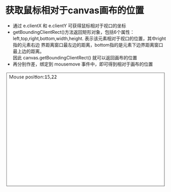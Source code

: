 获取鼠标相对于canvas画布的位置
====

- 通过 e.clientX 和 e.clientY 可获得鼠标相对于视口的坐标  
- getBoundingClientRect()方法返回矩形对象，包括6个属性：left,top,right,bottom,width,height. 表示该元素相对于视口的位置，其中right指的元素右边
界距离窗口最左边的距离，bottom指的是元素下边界距离窗口最上边的距离。  
因此 canvas.getBoundingClientRect() 就可以返回画布的位置  
- 再分别作差，绑定到 mousemove 事件中，即可得到相对于画布的位置


![](https://github.com/lilyzhang728/canvas/blob/master/getPosition/img/demo.PNG)

